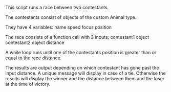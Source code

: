 This script runs a race between two contestants.

The contestants consist of objects of the custom Animal type.

They have 4 variables:
name
speed
focus
position

The race consists of a function call with 3 inputs:
contestant1 object
contestant2 object
distance

A while loop runs until one of the contestants position is greater
than or equal to the race distance.

The results are output depending on which contestant has
gone past the input distance. A unique message will display in case of a tie.
Otherwise the results will display the winner and the distance between them and
the loser at the time of victory.
